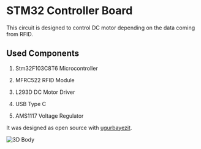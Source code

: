 # STM32 Controller Board

This circuit is designed to control DC motor depending
on the data coming from RFID. 

## Used Components

1.  Stm32F103C8T6 Microcontroller

2.  MFRC522 RFID Module

3.  L293D DC Motor Driver

4.  USB Type C

5.  AMS1117 Voltage Regulator

It was designed as open source with [ugurbayezit](https://github.com/ugurbayezit).

![3D Body](https://i.hizliresim.com/n98kikv.png)
